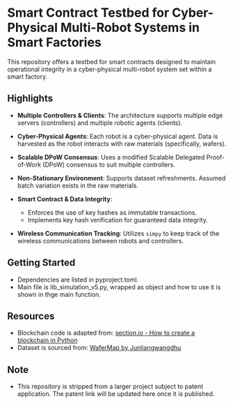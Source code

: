 # Smart Contract Testbed for Cyber-Physical Multi-Robot Systems in Smart Factories

This repository offers a testbed for smart contracts designed to maintain operational integrity in a cyber-physical multi-robot system set within a smart factory.

## Highlights
- **Multiple Controllers & Clients**: The architecture supports multiple edge servers (controllers) and multiple robotic agents (clients).

- **Cyber-Physical Agents**: Each robot is a cyber-physical agent. Data is harvested as the robot interacts with raw materials (specifically, wafers).

- **Scalable DPoW Consensus**: Uses a modified Scalable Delegated Proof-of-Work (DPoW) consensus to suit multiple controllers.

- **Non-Stationary Environment**: Supports dataset refreshments. Assumed batch variation exists in the raw materials.

- **Smart Contract & Data Integrity**:
    - Enforces the use of key hashes as immutable transactions.
    - Implements key hash verification for guaranteed data integrity.

- **Wireless Communication Tracking**: Utilizes `simpy` to keep track of the wireless communications between robots and controllers.

## Getting Started
- Dependencies are listed in pyproject.toml.
- Main file is lib_simulation_v5.py, wrapped as object and how to use it is shown in thge main function.

## Resources
- Blockchain code is adapted from: [section.io - How to create a blockchain in Python](https://www.section.io/engineering-education/how-to-create-a-blockchain-in-python/)
- Dataset is sourced from: [WaferMap by Junliangwangdhu](https://github.com/Junliangwangdhu/WaferMap)

## Note
- This repository is stripped from a larger project subject to patent application. The patent link will be updated here once it is published.